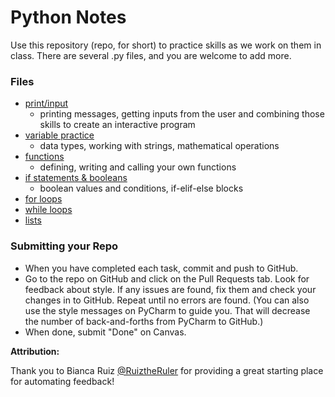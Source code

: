 # Python Notes

Use this repository (repo, for short) to practice skills as we work on them in class. There are several .py files, and you are welcome to add more.

### Files
* [print/input](src/print_input.py)
  * printing messages, getting inputs from the user and combining those skills to create an interactive program
* [variable practice](src/variables.py)
  * data types, working with strings, mathematical operations
* [functions](src/functions.py)
  * defining, writing and calling your own functions 
* [if statements & booleans](src/if_statements.py)
  * boolean values and conditions, if-elif-else blocks 
* [for loops](src/for_loopsD.py)
* [while loops](src/while_loops.py)
* [lists](src/lists.py) 


### Submitting your Repo
* When you have completed each task, commit and push to GitHub.
* Go to the repo on GitHub and click on the Pull Requests tab. Look for feedback about style. If any issues are found, fix them and check your changes in to GitHub. Repeat until no errors are found. (You can also use the style messages on PyCharm to guide you. That will decrease the number of back-and-forths from PyCharm to GitHub.)
* When done, submit "Done" on Canvas.


**Attribution:**

Thank you to Bianca Ruiz [@RuiztheRuler](https://github.com/RuizTheRuler) for providing a great starting place for automating feedback!
